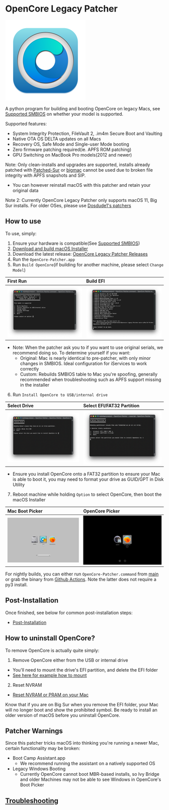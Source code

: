 # OpenCore Legacy Patcher

<img src="images/OC-Patcher.png" width="256">

A python program for building and booting OpenCore on legacy Macs, see [Supported SMBIOS](/docs/MODELS.md) on whether your model is supported.

Supported features:

* System Integrity Protection, FileVault 2, .im4m Secure Boot and Vaulting
* Native OTA OS DELTA updates on all Macs
* Recovery OS, Safe Mode and Single-user Mode booting
* Zero firmware patching required(ie. APFS ROM patching)
* GPU Switching on MacBook Pro models(2012 and newer)

Note: Only clean-installs and upgrades are supported, installs already patched with [Patched-Sur](https://github.com/BenSova/Patched-Sur) or [bigmac](https://github.com/StarPlayrX/bigmac) cannot be used due to broken file integrity with APFS snapshots and SIP.

* You can however reinstall macOS with this patcher and retain your original data

Note 2: Currently OpenCore Legacy Patcher only supports macOS 11, Big Sur installs. For older OSes, please use [Dosdude1's patchers](http://dosdude1.com)

## How to use

To use, simply:

1. Ensure your hardware is compatible(See [Supported SMBIOS](/docs/MODELS.md))
2. [Download and build macOS Installer](./docs/INSTALLER.md)
3. Download the latest release: [OpenCore Legacy Patcher Releases](https://github.com/dortania/Opencore-Legacy-Patcher/releases)
4. Run the `OpenCore-Patcher.app`
5. Run `Build OpenCore`(if building for another machine, please select `Change Model`)

| First Run | Build EFI |
| :--- | :--- |
| ![](images/first-run.png) | ![](images/build-efi.png) |

  * Note: When the patcher ask you to if you want to use original serials, we recommend doing so. To determine yourself if you want:
    * Original: Mac is nearly identical to pre-patcher, with only minor changes in SMBIOS. Ideal configuration for iServices to work correctly
	* Custom: Rebuilds SMBIOS table to Mac you're spoofing, generally recommended when troubleshooting such as APFS support missing in the installer

6. Run `Install OpenCore to USB/internal drive`

| Select Drive | Select EFI/FAT32 Partition |
| :--- | :--- |
| ![](images/disk-start.png) | ![](images/disk-efi.png) |

  * Ensure you install OpenCore onto a FAT32 partition to ensure your Mac is able to boot it, you may need to format your drive as GUID/GPT in Disk Utility
  
7. Reboot machine while holding `Option` to select OpenCore, then boot the macOS Installer

| Mac Boot Picker | OpenCore Picker |
| :--- | :--- |
| ![](images/efi-boot.png) | ![](images/oc-boot.png) |

For nightly builds, you can either run `OpenCore-Patcher.command` from [main](https://github.com/dortania/Opencore-Legacy-Patcher/archive/main.zip) or grab the binary from  [Github Actions](https://github.com/dortania/Opencore-Legacy-Patcher/actions). Note the latter does not require a py3 install.

## Post-Installation

Once finished, see below for common post-installation steps:

* [Post-Installation](./docs/POST-INSTALL.md)

## How to uninstall OpenCore?

To remove OpenCore is actually quite simply:

1. Remove OpenCore either from the USB or internal drive
  * You'll need to mount the drive's EFI partition, and delete the EFI folder
  * [See here for example how to mount](https://dortania.github.io/OpenCore-Post-Install/universal/oc2hdd.html)
2. Reset NVRAM
  * [Reset NVRAM or PRAM on your Mac](https://support.apple.com/HT204063)
  
Know that if you are on Big Sur when you remove the EFI folder, your Mac will no longer boot and show the prohibited symbol. Be ready to install an older version of macOS before you uninstall OpenCore.

## Patcher Warnings

Since this patcher tricks macOS into thinking you're running a newer Mac, certain functionality may be broken:

* Boot Camp Assistant.app
  * We recommend running the assistant on a natively supported OS
* Legacy Windows Booting
  * Currently OpenCore cannot boot MBR-based installs, so Ivy Bridge and older Machines may not be able to see Windows in OpenCore's Boot Picker

## [Troubleshooting](/docs/TROUBLESHOOTING.md)
